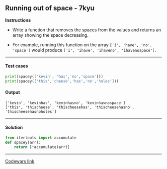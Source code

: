 ## Running out of space - 7kyu

**Instructions**

- Write a function that removes the spaces from the values and returns an array showing the space decreasing.

- For example, running this function on the array `['i', 'have', 'no', 'space']` would produce `['i', 'ihave', 'ihaveno', 'ihavenospace']`.

---

#### Test cases

```python
print(spacey(['kevin', 'has','no','space']))
print(spacey(['this','cheese','has','no','holes']))
```

#### Output

```
['kevin', 'kevinhas', 'kevinhasno', 'kevinhasnospace']
['this', 'thischeese', 'thischeesehas', 'thischeesehasno', 'thischeesehasnoholes']
```

---

#### Solution

```python
from itertools import accumulate
def spacey(arr):
    return [*accumulate(arr)]
```

---

[Codewars link](https://www.codewars.com/kata/56576f82ab83ee8268000059)
